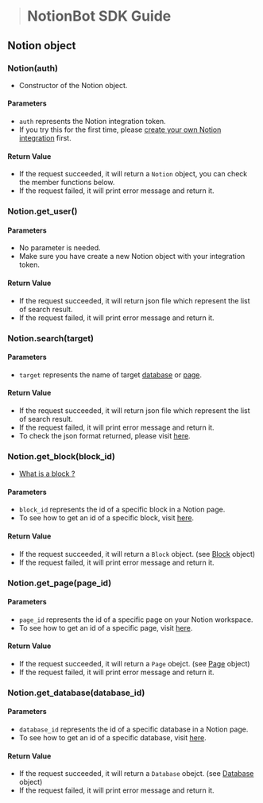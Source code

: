 ># NotionBot SDK Guide

## Notion object

### Notion(auth)
* Constructor of the Notion object.
#### Parameters
* `auth` represents the Notion integration token.
* If you try this for the first time, please [create your own Notion integration](https://developers.notion.com/docs/create-a-notion-integration) first.

#### Return Value
* If the request succeeded, it will return a `Notion` object, you can check the member functions below.
* If the request failed, it will print error message and return it.

### Notion.get_user()
#### Parameters
* No parameter is needed.
* Make sure you have create a new Notion object with your integration token.
#### Return Value
* If the request succeeded, it will return json file which represent the list of search result.
* If the request failed, it will print error message and return it.

### Notion.search(target)

#### Parameters
* `target` represents the name of target [database](https://www.notion.so/help/intro-to-databases) or [page](https://www.notion.so/help/create-your-first-page).

#### Return Value
* If the request succeeded, it will return json file which represent the list of search result.
* If the request failed, it will print error message and return it.
* To check the json format returned, please visit [here](https://developers.notion.com/reference/post-search).

### Notion.get_block(block_id)
* [What is a block ?](https://www.notion.so/help/what-is-a-block)
#### Parameters
* `block_id` represents the id of a specific block in a Notion page.
* To see how to get an id of a specific block, visit [here](https://stackoverflow.com/questions/67618449/how-to-get-the-block-id-in-notion-api).
#### Return Value
* If the request succeeded, it will return a `Block` object. (see [Block](./NotionBot/base/Block.py) object)
* If the request failed, it will print error message and return it.

### Notion.get_page(page_id)

#### Parameters
* `page_id` represents the id of a specific page on your Notion workspace.
* To see how to get an id of a specific page, visit [here](https://help.answerly.io/other/how-to-find-a-page-id-from-a-page-in-notion).

#### Return Value
* If the request succeeded, it will return a `Page` obejct. (see [Page](./NotionBot/base/Page.py) object)
* If the request failed, it will print error message and return it.

### Notion.get_database(database_id)
#### Parameters
* `database_id` represents the id of a specific database in a Notion page.
* To see how to get an id of a specific database, visit [here](https://stackoverflow.com/questions/67728038/where-to-find-database-id-for-my-database-in-notion).

#### Return Value
* If the request succeeded, it will return a `Database` obejct. (see [Database](./NotionBot/base/Database.py) object)
* If the request failed, it will print error message and return it.
